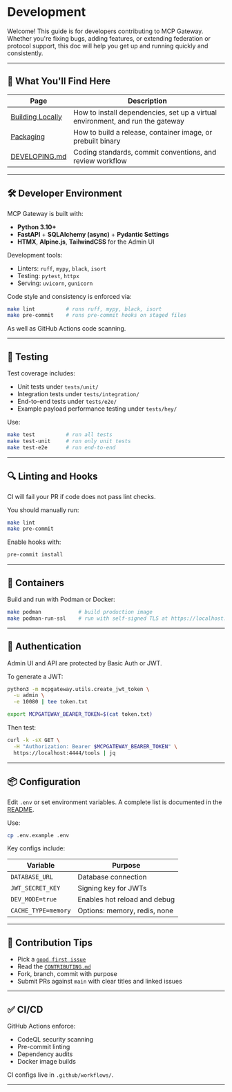 # Development

Welcome! This guide is for developers contributing to MCP Gateway. Whether you're fixing bugs, adding features, or extending federation or protocol support, this doc will help you get up and running quickly and consistently.

---

## 🧰 What You'll Find Here

| Page                                                                              | Description                                                                    |
| --------------------------------------------------------------------------------- | ------------------------------------------------------------------------------ |
| [Building Locally](building.md)                                                   | How to install dependencies, set up a virtual environment, and run the gateway |
| [Packaging](packaging.md)                                                         | How to build a release, container image, or prebuilt binary                    |
| [DEVELOPING.md](https://github.com/IBM/mcp-context-forge/blob/main/DEVELOPING.md) | Coding standards, commit conventions, and review workflow                      |

---

## 🛠 Developer Environment

MCP Gateway is built with:

* **Python 3.10+**
* **FastAPI** + **SQLAlchemy (async)** + **Pydantic Settings**
* **HTMX**, **Alpine.js**, **TailwindCSS** for the Admin UI

Development tools:

* Linters: `ruff`, `mypy`, `black`, `isort`
* Testing: `pytest`, `httpx`
* Serving: `uvicorn`, `gunicorn`

Code style and consistency is enforced via:

```bash
make lint          # runs ruff, mypy, black, isort
make pre-commit    # runs pre-commit hooks on staged files
```

As well as GitHub Actions code scanning.

---

## 🧪 Testing

Test coverage includes:

* Unit tests under `tests/unit/`
* Integration tests under `tests/integration/`
* End-to-end tests under `tests/e2e/`
* Example payload performance testing under `tests/hey/`

Use:

```bash
make test          # run all tests
make test-unit     # run only unit tests
make test-e2e      # run end-to-end
```

---

## 🔍 Linting and Hooks

CI will fail your PR if code does not pass lint checks.

You should manually run:

```bash
make lint
make pre-commit
```

Enable hooks with:

```bash
pre-commit install
```

---

## 🐳 Containers

Build and run with Podman or Docker:

```bash
make podman            # build production image
make podman-run-ssl    # run with self-signed TLS at https://localhost:4444
```

---

## 🔐 Authentication

Admin UI and API are protected by Basic Auth or JWT.

To generate a JWT:

```bash
python3 -m mcpgateway.utils.create_jwt_token \
  -u admin \
  -e 10080 | tee token.txt

export MCPGATEWAY_BEARER_TOKEN=$(cat token.txt)
```

Then test:

```bash
curl -k -sX GET \
  -H "Authorization: Bearer $MCPGATEWAY_BEARER_TOKEN" \
  https://localhost:4444/tools | jq
```

---

## 📦 Configuration

Edit `.env` or set environment variables. A complete list is documented in the [README](https://github.com/IBM/mcp-context-forge#configuration-env-or-env-vars).

Use:

```bash
cp .env.example .env
```

Key configs include:

| Variable            | Purpose                      |
| ------------------- | ---------------------------- |
| `DATABASE_URL`      | Database connection          |
| `JWT_SECRET_KEY`    | Signing key for JWTs         |
| `DEV_MODE=true`     | Enables hot reload and debug |
| `CACHE_TYPE=memory` | Options: memory, redis, none |

---

## 🚧 Contribution Tips

* Pick a [`good first issue`](https://github.com/IBM/mcp-context-forge/issues?q=is%3Aissue+label%3A%22good+first+issue%22+is%3Aopen)
* Read the [`CONTRIBUTING.md`](https://github.com/IBM/mcp-context-forge/blob/main/CONTRIBUTING.md)
* Fork, branch, commit with purpose
* Submit PRs against `main` with clear titles and linked issues

---

## ✅ CI/CD

GitHub Actions enforce:

* CodeQL security scanning
* Pre-commit linting
* Dependency audits
* Docker image builds

CI configs live in `.github/workflows/`.

---
